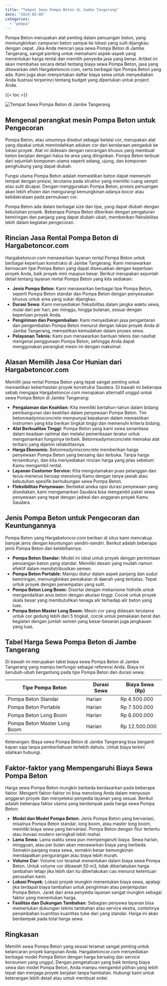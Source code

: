 ```yaml
---
title: "Tempat Sewa Pompa Beton di Jambe Tangerang"
date: "2024-05-08"
categories: 
  - "pompa"
---
```




Pompa Beton merupakan alat penting dalam penuangan beton, yang memungkinkan campuran beton sampai ke lokasi yang sulit dijangkau dengan cepat. Jika Anda mencari jasa sewa Pompa Beton di Jambe Tangerang, sangat penting untuk memahami aspek-aspek yang menentukan harga rental dan memilih penyedia jasa yang benar. Artikel ini akan membahas secara detail tentang biaya sewa Pompa Beton, jasa yang ditawarkan oleh Hargabetoncor.com, serta berbagai tipe Pompa Beton yang ada. Kami juga akan menyertakan daftar biaya sewa untuk menyediakan Anda ilustrasi terperinci tentang budget yang diperlukan untuk project Anda.

{{< toc >}}

![Tempat Sewa Pompa Beton di Jambe Tangerang](https://hargareadymixid.github.io/pompa/concrete-pump%20(28).png)

## Mengenal perangkat mesin Pompa Beton untuk Pengecoran

Pompa Beton, atau umumnya disebut sebagai belalai cor, merupakan alat yang dipakai untuk memindahkan adukan cor dari kendaraan pengaduk ke lokasi proyek. Alat ini didesain dengan rancangan khusus yang membuat beton berjalan dengan halus ke area yang diinginkan. Pompa Beton terbuat dari sejumlah komponen utama seperti selang, ujung, dan komponen penghubung yang dapat diubah.

Fungsi utama Pompa Beton adalah memastikan beton dapat memenuhi tempat dengan presisi, terutama pada struktur yang memiliki ruang sempit atau sulit dicapai. Dengan menggunakan Pompa Beton, proses penuangan akan lebih efisien dan mengurangi kemungkinan adanya bocor atau ketidakrataan pada permukaan cor.

Pompa Beton ada dalam berbagai size dan tipe, yang dapat diubah dengan kebutuhan proyek. Beberapa Pompa Beton diberikan dengan pengaturan kemiringan dan panjang yang dapat diubah-ubah, memberikan fleksibilitas lebih dalam kegiatan pengecoran.

## Rincian Jasa Rental Pompa Beton di Hargabetoncor.com

Hargabetoncor.com menawarkan layanan rental Pompa Beton untuk berbagai keperluan konstruksi di Jambe Tangerang. Kami menawarkan bermacam tipe Pompa Beton yang dapat disesuaikan dengan keperluan proyek Anda, baik proyek mini maupun besar. Berikut merupakan sejumlah detail tentang layanan rental Pompa Beton yang kita sediakan:

- **Jenis Pompa Beton:** Kami menawarkan berbagai tipe Pompa Beton, seperti Pompa Beton standar dan Pompa Beton dengan penyesuaian khusus untuk area yang sukar dijangkau.
- **Durasi Sewa:** Kami menyediakan fleksibilitas dalam jangka waktu sewa, mulai dari per hari, per minggu, hingga bulanan, sesuai dengan keperluan proyek Anda.
- **Pengiriman dan Pengembalian:** Kami menyediakan jasa pengantaran dan pengembalian Pompa Beton menurut dengan lokasi proyek Anda di Jambe Tangerang, memastikan kemudahan dalam proses sewa.
- **Pelayanan Teknis:** Kami pun menawarkan bantuan teknis dan nasihat mengenai penggunaan Pompa Beton, sehingga Anda dapat menggunakan perangkat mesin ini dengan maksimal.

## Alasan Memilih Jasa Cor Hunian dari Hargabetoncor.com

Memilih jasa rental Pompa Beton yang tepat sangat penting untuk memastikan keberhasilan proyek konstruksi Saudara. Di bawah ini beberapa sebab mengapa Hargabetoncor.com merupakan alternatif unggul untuk sewa Pompa Beton di Jambe Tangerang:

- **Pengalaman dan Keahlian:** Kita memiliki bertahun-tahun dalam bidang pembangunan dan keahlian dalam penyewaan Pompa Beton. Tim betonreadymixconcrete mempunyai kepakaran dalam memastikan instrumen yang kita berikan tingkat tinggi dan memenuhi kriteria bidang.
- **Alat Berkualitas Tinggi:** Pompa Beton yang kami sewa senantiasa dalam keadaan optimal dan melalui pemeriksaan teratur untuk mengamankan fungsinya terbaik. Betonreadymixconcrete memakai alat terbaru yang dijamin reliabilitasnya.
- **Harga Ekonomis:** Betonreadymixconcrete memberikan harga penyewaan Pompa Beton yang bersaing dan terbuka. Tanpa harga tersembunyi, dan kita menyediakan rincian harga yang jelas sebelum Kamu mengambil rental.
- **Layanan Customer Service:** Kita mengutamakan puas pelanggan dan terus-menerus bersiap menolong Kamu dengan tanya-jawab atau kebutuhan spesifik berhubungan sewa Pompa Beton.
- **Fleksibilitas Penyewaan:** Berbekal aneka opsi durasi penyewaan yang disediakan, kami mengamankan Saudara bisa mengambil paket sewa penyewaan yang tepat dengan jadwal dan anggaran proyek Kamu Saudara.

## Jenis Pompa Beton untuk Pengecoran dan Keuntungannya

Pompa Beton yang Hargabetoncor.com berikan di situs kami mencakup banyak jenis dengan keuntungan sendiri-sendiri. Berikut adalah beberapa jenis Pompa Beton dan kelebihannya:

- **Pompa Beton Standar:** Model ini ideal untuk proyek dengan permintaan penuangan beton yang standar. Memiliki desain yang mudah namun efektif dalam mendistribusikan semen.
- **Pompa Beton Portable:** Mampu diatur dalam aspek panjang dan sudut kemiringan, memungkinkan pemakaian di daerah yang terbatas. Tepat untuk proyek dengan penempatan yang sulit.
- **Pompa Beton Long Boom:** Disertai dengan mekanisme hidrolik untuk mengendalikan arus beton dengan akurasi tinggi. Cocok untuk proyek skala besar yang membutuhkan tenaga alir terhadap alir beton yang luas.
- **Pompa Beton Master Long Boom:** Mesin cor yang didesain terutama untuk cor gedung lebih dari 5 tingkat, cocok untuk pemakaian berat dan kegiatan dengan jumlah semen yang besar-besaran juga jangkauan yang luas.

## Tabel Harga Sewa Pompa Beton di Jambe Tangerang

Di bawah ini merupakan tabel biaya sewa Pompa Beton di Jambe Tangerang yang mampu berfungsi sebagai referensi Anda. Biaya ini berubah-ubah bergantung pada tipe Pompa Beton dan durasi sewa:

| Tipe Pompa Beton | Durasi Sewa | Biaya Sewa (Rp) |
| --- | --- | --- |
| Pompa Beton Standar | Harian | Rp 4.500.000 |
| Pompa Beton Portable | Harian | Rp 7.500.000 |
| Pompa Beton Long Boom | Harian | Rp 8.000.000 |
| Pompa Beton Master Long Boom | Harian | Rp 12.500.000 |

Keterangan: Biaya sewa Pompa Beton di Jambe Tangerang bisa berganti kapan saja tanpa pemberitahuan terlebih dahulu. Untuk biaya terkini silahkan hubungi.

## Faktor-faktor yang Mempengaruhi Biaya Sewa Pompa Beton

Harga sewa Pompa Beton mungkin berbeda berdasarkan pada beberapa faktor. Mengerti faktor-faktor ini bisa menolong Anda dalam menyusun anggaran proyek dan menyeleksi penyedia layanan yang sesuai. Berikut adalah beberapa faktor utama yang berdampak pada harga sewa Pompa Beton:

- **Model dan Model Pompa Beton:** Jenis Pompa Beton yang bervariasi, misalnya Pompa Beton standar, long boom, atau master long boom, memiliki biaya sewa yang bervariasi. Pompa Beton dengan fitur tertentu atau inovasi modern seringkali lebih mahal.
- **Lama Sewa:** Lama waktu sewa pun mempengaruhi biaya. Sewa harian, mingguan, atau per bulan akan menawarkan biaya yang berbeda. Semakin panjang masa sewa, semakin besar kemungkinan mendapatkan pengurangan atau biaya lebih murah.
- **Volume Cor:** Volume cor teramat menentukan dalam biaya sewa Pompa Beton. Untuk volume cor dibawah 50 m3, tidak diberlakukan harga tambahan tetapi jika lebih dari itu diberlakukan cas menurut ketentuan perusahan kami.
- **Lokasi Proyek:** Lokasi proyek mungkin menentukan biaya sewa, apalagi jika terdapat biaya tambahan untuk pengiriman atau penjemputan Pompa Beton. Jarak dari area penyedia layanan sangat mungkin sebagai faktor yang menentukan harga.
- **Fasilitas dan Dukungan Tambahan:** Sebagian penyewa layanan bisa memerlukan dukungan teknis tambahan atau service ekstra, contohnya penambahan kuantitas kuantitas tube dari yang standar. Harga ini akan berdampak pada total harga sewa.

## Ringkasan

Memilih sewa Pompa Beton yang sesuai teramat sangat penting untuk kelancaran proyek bangunan Anda. Hargabetoncor.com menyediakan berbagai model Pompa Beton dengan harga bersaing dan service konsumen yang unggul. Dengan pengetahuan yang baik tentang biaya sewa dan model Pompa Beton, Anda mampu mengambil pilihan yang lebih tepat dan menjaga proyek berjalan tanpa hambatan. Hubungi kami untuk keterangan lebih detail atau untuk membuat order.

